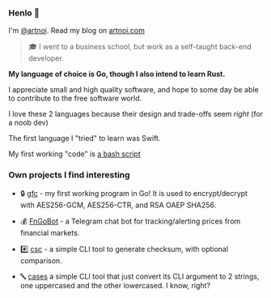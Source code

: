 ### Henlo 👋

I'm [@artnoi](https://twitter.com/artnoi). Read my blog on [artnoi.com](https://artnoi.com)

> 🎓 I went to a business school, but work as a self-taught back-end developer.

**My language of choice is Go, though I also intend to learn Rust.**

I appreciate small and high quality software, and hope to some day be able to contribute to the free software world.

I love these 2 languages because their design and trade-offs seem *right* (for a noob dev)

The first language I "tried" to learn was Swift.

My first working "code" is [a bash script](https://gitlab.com/artnoi/unix/-/blob/main/sh-tools/bin/up)

### Own projects I find interesting

- 🔒 [gfc](https://github.com/artnoi43/gfc) - my first working program in Go! It is used to encrypt/decrypt with AES256-GCM, AES256-CTR, and RSA OAEP SHA256.

- 💰 [FnGoBot](https://github.com/artnoi43/fngobot) - a Telegram chat bot for tracking/alerting prices from financial markets.

- #️⃣ [csc](https://github.com/artnoi43/csc) - a simple CLI tool to generate checksum, with optional comparison.

- 🔤 [cases](https://github.com/artnoi43/cases) a simple CLI tool that just convert its CLI argument to 2 strings, one uppercased and the other lowercased. I know, right?
